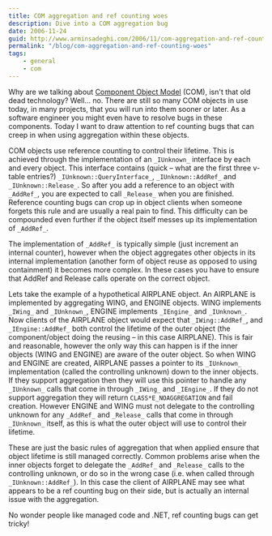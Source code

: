 ```yaml
---
title: COM aggregation and ref counting woes
description: Dive into a COM aggregation bug
date: 2006-11-24
guid: http://www.arminsadeghi.com/2006/11/com-aggregation-and-ref-counting-woes/
permalink: "/blog/com-aggregation-and-ref-counting-woes"
tags:
    - general
    - com
---
```


Why are we talking about [Component Object Model](http://en.wikipedia.org/wiki/Component_Object_Model) (COM), isn't that old dead technology? Well&#8230; no. There are still so many COM objects in use today, in many projects, that you will run into them sooner or later. As a software engineer you might even have to resolve bugs in these components. Today I want to draw attention to ref counting bugs that can creep in when using aggregation within these objects.

COM objects use reference counting to control their lifetime. This is achieved through the implementation of an `_IUnknown_` interface by each and every object. This interface contains (quick &#8211; what are the first three v-table entries?) `_IUnknown::QueryInterface_`, `_IUnknown::AddRef_` and `_IUnknown::Release_`. So after you add a reference to an object with `_AddRef_`, you are expected to call `_Release_` when you are finished. Reference counting bugs can crop up in object clients when someone forgets this rule and are usually a real pain to find. This difficulty can be compounded even further if the object itself messes up its implementation of `_AddRef_`.

The implementation of `_AddRef_` is typically simple (just increment an internal counter), however when the object aggregates other objects in its internal implementation (another form of object reuse as opposed to using containment) it becomes more complex. In these cases you have to ensure that AddRef and Release calls operate on the correct object.

Lets take the example of a hypothetical AIRPLANE object. An AIRPLANE is implemented by aggregating WING, and ENGINE objects. WING implements `_IWing_` and `_IUnknown_`, ENGINE implements `_IEngine_` and `_IUnknown_`. Now clients of the AIRPLANE object would expect that `_IWing::AddRef_`, and `_IEngine::AddRef_` both control the lifetime of the outer object (the component/object doing the reusing &#8211; in this case AIRPLANE). This is fair and reasonable, however the only way this can happen is if the inner objects (WING and ENGINE) are aware of the outer object. So when WING and ENGINE are created, AIRPLANE passes a pointer to its `_IUnknown_` implementation (called the controlling unknown) down to the inner objects. If they support aggregation then they will use this pointer to handle any `_IUnknown_` calls that come in through `_IWing_` and `_IEngine_`. If they do not support aggregation they will return `CLASS*E_NOAGGREGATION` and fail creation. However ENGINE and WING must not delegate to the controlling unknown for any `_AddRef_` and `_Release_` calls that come in through `_IUnknown_` itself, as this is what the outer object will use to control their lifetime.

These are just the basic rules of aggregation that when applied ensure that object lifetime is still managed correctly. Common problems arise when the inner objects forget to delegate the `_AddRef_` and `_Release_` calls to the controlling unknown, or do so in the wrong case (i.e. when called through `_IUnknown::AddRef_`). In this case the client of AIRPLANE may see what appears to be a ref counting bug on their side, but is actually an internal issue with the aggregation.

No wonder people like managed code and .NET, ref counting bugs can get tricky!
